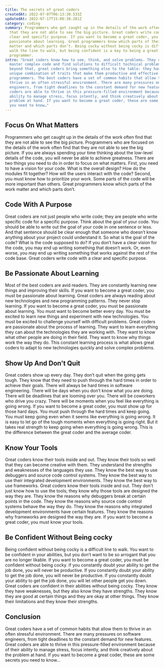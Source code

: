 ```yaml
---
title: The secrets of great coders
createdAt: 2022-07-07T06:13:30.533Z
updatedAt: 2022-07-17T15:00:30.281Z
category: coding
summary: Programmers who get caught up in the details of the work often find
  that they are not able to see the big picture. Great coders write code with a
  clear and specific purpose. If you want to become a great coder, you must be
  passionate about learning. Great programmers know which parts of their work
  matter and which parts don’t. Being cocky without being cocky is difficult to
  walk the line to walk, but being confident is a key to being a great
  programmer.
intro: "Great coders know how to see, think, and solve problems. They can also
  master complex code and find solutions to difficult technical problems. But
  beyond that, great coders bring something else to the table: they have a
  unique combination of traits that make them productive and effective
  programmers. The best coders have a set of common habits that allow them to
  thrive in an often stressful environment. There are many pressures on software
  engineers, from tight deadlines to the constant demand for new features. Great
  coders are able to thrive in this pressure-filled environment because of their
  ability to manage stress, focus intently, and think creatively about the
  problem at hand. If you want to become a great coder, these are some secrets
  you need to know…"
---
```


## Focus On What Matters

Programmers who get caught up in the details of the work often find that they are not able to see the big picture. Programmers who are focused on the details of the work often find that they are not able to see the big picture. If you are always spending your time thinking about the low-level details of the code, you will never be able to achieve greatness. There are two things you need to do in order to focus on what matters. First, you need to have a vision for your code. What is the overall design? How do the modules fit together? How will the users interact with the code? Second, you must know how to prioritize your work. Some parts of the code will be more important than others. Great programmers know which parts of the work matter and which parts don’t.

## Code With A Purpose

Great coders are not just people who write code; they are people who write specific code for a specific purpose. Think about the goal of your code. You should be able to write out the goal of your code in one sentence or less. And that sentence should be clear enough that someone who doesn’t know anything about your project could understand it. So what is the goal of the code? What is the code supposed to do? If you don’t have a clear vision for the code, you may end up writing something that doesn’t work. Or, even worse, you may end up writing something that works against the rest of the code base. Great coders write code with a clear and specific purpose.

## Be Passionate About Learning

Most of the best coders are avid readers. They are constantly learning new things and improving their skills. If you want to become a great coder, you must be passionate about learning. Great coders are always reading about new technologies and new programming patterns. They never stop learning. If you want to become a great coder, you must be passionate about learning. You must want to become better every day. You must be excited to learn new things and experiment with new technologies. You must be excited to challenge yourself with difficult problems. Great coders are passionate about the process of learning. They want to learn everything they can about the technologies they are working with. They want to know what other people are doing in their field. They want to know why things work the way they do. This constant learning process is what allows great coders to adapt to new technologies quickly and solve complex problems.

## Show Up And Don't Quit

Great coders show up every day. They don’t quit when the going gets tough. They know that they need to push through the hard times in order to achieve their goals. There will always be hard times in software engineering. There will be days when you don’t know what you are doing. There will be deadlines that are looming over you. There will be coworkers who drive you crazy. There will be moments when you feel like everything is going wrong. If you want to become a great coder, you must show up for those hard days. You must push through the hard times and keep going. You must keep going even when it seems like everything is going wrong. It is easy to let go of the tough moments when everything is going right. But it takes real strength to keep going when everything is going wrong. This is the difference between the great coder and the average coder.

## Know Your Tools

Great coders know their tools inside and out. They know their tools so well that they can become creative with them. They understand the strengths and weaknesses of the languages they use. They know the best way to use debuggers and source code control systems. They know the best way to use their integrated development environments. They know the best way to use frameworks. Great coders know their tools inside and out. They don’t just know how to use the tools; they know why those tools are designed the way they are. They know the reasons why debuggers break at certain points in the code. They know the reasons why source code control systems behave the way they do. They know the reasons why integrated development environments have certain features. They know the reasons why frameworks are designed the way they are. If you want to become a great coder, you must know your tools.

## Be Confident Without Being cocky

Being confident without being cocky is a difficult line to walk. You want to be confident in your abilities, but you don’t want to be so arrogant that you are no longer likable. If you want to become a great coder, you must be confident without being cocky. If you constantly doubt your ability to get the job done, you will never be productive. If you constantly doubt your ability to get the job done, you will never be productive. If you constantly doubt your ability to get the job done, you will let other people get you down. Great coders are confident in their abilities without being cocky. They know they have weaknesses, but they also know they have strengths. They know they are good at certain things and they are okay at other things. They know their limitations and they know their strengths.

## Conclusion

Great coders have a set of common habits that allow them to thrive in an often stressful environment. There are many pressures on software engineers, from tight deadlines to the constant demand for new features. Great coders are able to thrive in this pressure-filled environment because of their ability to manage stress, focus intently, and think creatively about the problem at hand. If you want to become a great coder, these are some secrets you need to know...
